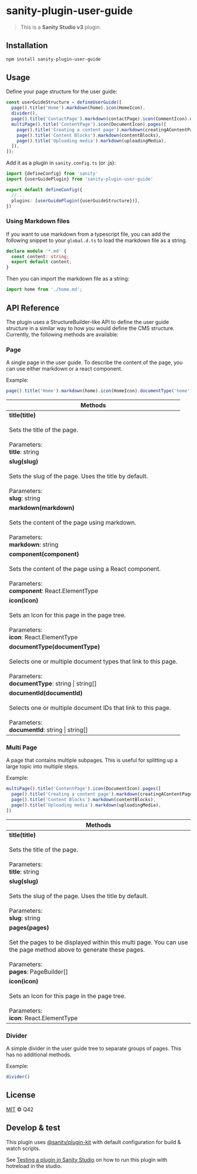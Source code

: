 # sanity-plugin-user-guide

> This is a **Sanity Studio v3** plugin.

## Installation

```sh
npm install sanity-plugin-user-guide
```

## Usage

Define your page structure for the user guide:

```ts
const userGuideStructure = defineUserGuide([
  page().title('Home').markdown(home).icon(HomeIcon),
  divider(),
  page().title('ContactPage').markdown(contactPage).icon(CommentIcon).documentType('contactPage'),
  multiPage().title('ContentPage').icon(DocumentIcon).pages([
    page().title('Creating a content page').markdown(creatingAContentPage).documentType(contentPage),
    page().title('Content Blocks').markdown(contentBlocks),
    page().title('Uploading media').markdown(uploadingMedia),
  ]),
]);
```

Add it as a plugin in `sanity.config.ts` (or .js):

```ts
import {defineConfig} from 'sanity'
import {userGuidePlugin} from 'sanity-plugin-user-guide'

export default defineConfig({
  //...
  plugins: [userGuidePlugin({userGuideStructure})],
})
```


### Using Markdown files

If you want to use markdown from a typescript file, you can add the following snippet to your `global.d.ts` to load the markdown file as a string.

```ts
declare module '*.md' {
  const content: string;
  export default content;
}
```

Then you can import the markdown file as a string:

```ts
import home from './home.md';
```

## API Reference

The plugin uses a StructureBuilder-like API to define the user guide structure in a similar way to how you would define the CMS structure. Currently, the following methods are available:

### Page

A single page in the user guide. To describe the content of the page, you can use either markdown or a react component.

Example:

```ts
page().title('Home').markdown(home).icon(HomeIcon).documentType('home')
```

| Methods                                                                                                                                                              |
|----------------------------------------------------------------------------------------------------------------------------------------------------------------------|
| **title(title)**<br/><br/>Sets the title of the page.<br/><br/>Parameters:<br/>**title**: string                                                                     |
| **slug(slug)**<br/><br/>Sets the slug of the page. Uses the title by default.<br/><br/>Parameters:<br/>**slug**: string                                              |
| **markdown(markdown)**<br/><br/>Sets the content of the page using markdown.<br/><br/>Parameters:<br/>**markdown**: string                                           |
| **component(component)**<br/><br/>Sets the content of the page using a React component.<br/><br/>Parameters:<br/>**component**: React.ElementType                    |
| **icon(icon)**<br/><br/>Sets an Icon for this page in the page tree.<br/><br/>Parameters:<br/>**icon**: React.ElementType                                            |
| **documentType(documentType)**<br/><br/>Selects one or multiple document types that link to this page.<br/><br/>Parameters:<br/>**documentType**: string \| string[] |
| **documentId(documentId)**<br/><br/>Selects one or multiple document IDs that link to this page.<br/><br/>Parameters:<br/>**documentId**: string \| string[]         |

### Multi Page

A page that contains multiple subpages. This is useful for splitting up a large topic into multiple steps.

Example:

```ts
multiPage().title('ContentPage').icon(DocumentIcon).pages([
  page().title('Creating a content page').markdown(creatingAContentPage).documentType(contentPage),
  page().title('Content Blocks').markdown(contentBlocks),
  page().title('Uploading media').markdown(uploadingMedia),
])
```

| Methods                                                                                                                                                                                      |
|----------------------------------------------------------------------------------------------------------------------------------------------------------------------------------------------|
| **title(title)**<br/><br/>Sets the title of the page.<br/><br/>Parameters:<br/>**title**: string                                                                                             |
| **slug(slug)**<br/><br/>Sets the slug of the page. Uses the title by default.<br/><br/>Parameters:<br/>**slug**: string                                                                      |
| **pages(pages)**<br/><br/>Set the pages to be displayed within this multi page. You can use the page method above to generate these pages.<br/><br/>Parameters:<br/>**pages**: PageBuilder[] |
| **icon(icon)**<br/><br/>Sets an Icon for this page in the page tree.<br/><br/>Parameters:<br/>**icon**: React.ElementType                                                                    |

### Divider

A simple divider in the user guide tree to separate groups of pages. This has no additional methods.

Example:

```ts
divider()
```

## License

[MIT](LICENSE) © Q42

## Develop & test

This plugin uses [@sanity/plugin-kit](https://github.com/sanity-io/plugin-kit)
with default configuration for build & watch scripts.

See [Testing a plugin in Sanity Studio](https://github.com/sanity-io/plugin-kit#testing-a-plugin-in-sanity-studio)
on how to run this plugin with hotreload in the studio.
